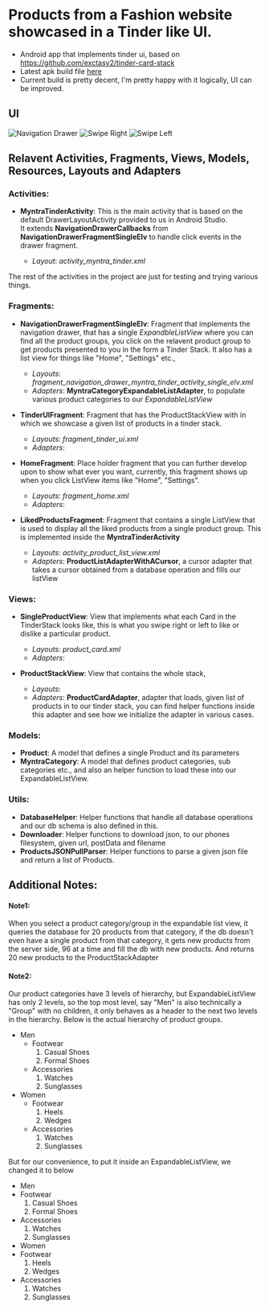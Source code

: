 Products from a Fashion website showcased in a Tinder like UI.
==============================================================

* Android app that implements tinder ui, based on https://github.com/exctasy2/tinder-card-stack
* Latest apk build file [here](https://github.com/syllogismos/MyntraTinder/blob/master/app-debug.apk)
* Current build is pretty decent, I'm pretty happy with it logically, UI can be improved.  

## UI
![Navigation Drawer](http://i.imgur.com/d7o9Ccz.png "Navigation Drawer")
![Swipe Right](http://i.imgur.com/FbgLOf4.png "Like")
![Swipe Left](http://i.imgur.com/sTMeDDr.png "Dislike")  

## Relavent Activities, Fragments, Views, Models, Resources, Layouts and Adapters

### Activities:
* **MyntraTinderActivity**: This is the main activity that is based on the default DrawerLayoutActivity provided
to us in Android Studio.  
It extends **NavigationDrawerCallbacks** from **NavigationDrawerFragmentSingleElv** to handle click events
in the drawer fragment.  

    * *Layout*: *activity_myntra_tinder.xml*

The rest of the activities in the project are just for testing and trying various things.

### Fragments:
* **NavigationDrawerFragmentSingleElv**: Fragment that implements the navigation drawer, that has a single
*ExpandbleListView* where you can find all the product groups, you click on the relavent product group
to get products presented to you in the form a Tinder Stack. It also has a list view for things like
"Home", "Settings" etc.,
    * *Layouts*: *fragment_navigation_drawer_myntra_tinder_activity_single_elv.xml*
    * *Adapters*: **MyntraCategoryExpandableListAdapter**, to populate various product categories to our *ExpandableListView*

* **TinderUIFragment**: Fragment that has the ProductStackView with in which we showcase a given list of products
in a tinder stack.  
    * *Layouts*: *fragment_tinder_ui.xml*
    * *Adapters*:
    
* **HomeFragment**: Place holder fragment that you can further develop upon to show what ever you want, currently, 
this fragment shows up when you click ListView items like "Home", "Settings".
    * *Layouts*: *fragment_home.xml*
    * *Adapters*:
  
* **LikedProductsFragment**: Fragment that contains a single ListView that is used to display all the liked products from
a single product group. This is implemented inside the **MyntraTinderActivity**
    * *Layouts*: *activity_product_list_view.xml*
    * *Adapters*: **ProductListAdapterWithACursor**, a cursor adapter that takes a cursor obtained from a database
    operation and fills our listView
    
### Views:
* **SingleProductView**: View that implements what each Card in the TinderStack looks like, this is what you swipe right 
or left to like or dislike a particular product.  
    * *Layouts*: *product_card.xml*
    * *Adapters*:

* **ProductStackView**: View that contains the whole stack, 
    * *Layouts*: 
    * *Adapters*: **ProductCardAdapter**, adapter that loads, given list of products in to our tinder stack, you can find
    helper functions inside this adapter and see how we initialize the adapter in various cases.

### Models:
* **Product**: A model that defines a single Product and its parameters
* **MyntraCategory**: A model that defines product categories, sub categories etc., and also an helper function to load 
these into our ExpandableListView.

### Utils:
* **DatabaseHelper**: Helper functions that handle all database operations and our db schema is also defined in this.
* **Downloader**: Helper functions to download json, to our phones filesystem, given url, postData and filename
* **ProductsJSONPullParser**: Helper functions to parse a given json file and return a list of Products.

## Additional Notes:

#### Note1:
When you select a product category/group in the expandable list view, it queries the database for 20 products from that
category, if the db doesn't even have a single product from that category, it gets new products from the server side, 96 
at a time and fill the db with new products. And returns 20 new products to the ProductStackAdapter

#### Note2:
Our product categories have 3 levels of hierarchy, but ExpandableListView has only 2 levels, so the top most level, 
say "Men" is also technically a "Group" with no children, it only behaves as a header to the next two levels in the hierarchy.
Below is the actual hierarchy of product groups.  

* Men
    * Footwear
        1. Casual Shoes
        2. Formal Shoes
    * Accessories
        1. Watches
        2. Sunglasses
* Women
    * Footwear
        1. Heels
        2. Wedges
    * Accessories
        1. Watches
        2. Sunglasses

But for our convenience, to put it inside an ExpandableListView, we changed it to below  

* Men
* Footwear
    1. Casual Shoes
    2. Formal Shoes
* Accessories
    1. Watches
    2. Sunglasses
* Women
* Footwear
    1. Heels
    2. Wedges
* Accessories
    1. Watches
    2. Sunglasses